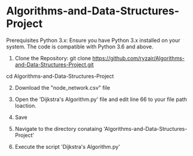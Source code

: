 # Algorithms-and-Data-Structures-Project

Prerequisites
Python 3.x: Ensure you have Python 3.x installed on your system. The code is compatible with Python 3.6 and above.

1. Clone the Repository:
git clone https://github.com/ryzair/Algorithms-and-Data-Structures-Project.git

cd Algorithms-and-Data-Structures-Project

2. Download the "node_network.csv" file
3. Open the 'Dijkstra's Algorithm.py' file and edit line 66 to your file path loaction.
4. Save

5. Navigate to the directory conataing 'Algorithms-and-Data-Structures-Project'

6. Execute the script 'Dijkstra's Algorithm.py'
